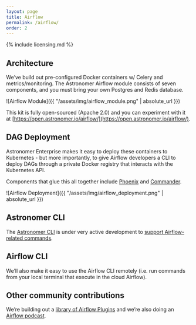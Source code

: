 ```yaml
---
layout: page
title: Airflow
permalink: /airflow/
order: 2
---
```


{% include licensing.md %}

## Architecture

We’ve build out pre-configured Docker containers w/ Celery and metrics/monitoring.
The Astronomer Airflow module consists of seven components, and you must bring
your own Postgres and Redis database.

![Airflow Module]({{ "/assets/img/airflow_module.png" | absolute_url }})

This kit is fully open-sourced (Apache 2.0) and you can experiment with it at
[https://open.astronomer.io/airflow/](https://open.astronomer.io/airflow/).

## DAG Deployment

Astronomer Enterprise makes it easy to deploy these containers
to Kubernetes - but more importantly, to give Airflow developers a
CLI to deploy DAGs through a private Docker registry that interacts
with the Kubernetes API.

Components that glue this all together include
[Phoenix](https://github.com/astronomerio/phoenix) and
[Commander](https://github.com/astronomerio/commander).

![Airflow Deployment]({{ "/assets/img/airflow_deployment.png" | absolute_url }})

## Astronomer CLI

The [Astronomer CLI](https://github.com/astronomerio/astro-cli) is
under very active development to
[support Airflow-related commands](https://github.com/astronomerio/astro-cli/blob/master/cmd/airflow.go).

## Airflow CLI

We’ll also make it easy to use the Airflow CLI remotely
(i.e. run commands from your local terminal that execute in the
cloud Airflow).

## Other community contributions

We’re building out a
[library of Airflow Plugins](https://github.com/airflow-plugins)
and we’re also doing an
[Airflow podcast](soundcloud.com/the-airflow-podcast).
